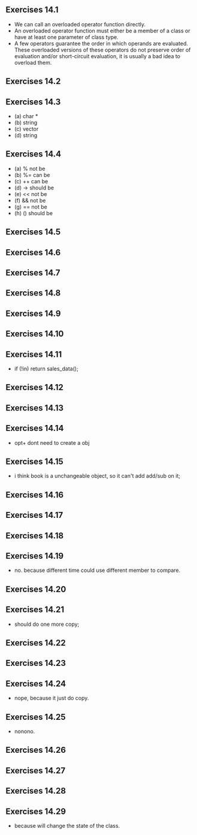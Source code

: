 ## Exercises 14.1
- We can call an overloaded operator function directly.
- An overloaded operator function must either be a member of a class or have at least one parameter of class type.
- A few operators guarantee the order in which operands are evaluated. These overloaded versions of these operators do not preserve order of evaluation and/or short-circuit evaluation, it is usually a bad idea to overload them.

## Exercises 14.2

## Exercises 14.3
- (a) char *
- (b) string
- (c) vector
- (d) string

## Exercises 14.4
- (a) %         not be
- (b) %=        can be
- (c) ++        can be
- (d) ->        should be
- (e) <<        not be  
- (f) &&        not be
- (g) ==        not be
- (h) ()        should be

## Exercises 14.5
## Exercises 14.6
## Exercises 14.7
## Exercises 14.8
## Exercises 14.9
## Exercises 14.10
## Exercises 14.11
- if (!in) return sales_data();

## Exercises 14.12
## Exercises 14.13
## Exercises 14.14
- opt+ dont need to create a obj
## Exercises 14.15
- i think book is a unchangeable object, so it can't add add/sub on it;

## Exercises 14.16
## Exercises 14.17
## Exercises 14.18
## Exercises 14.19
- no. because different time could use different member to compare. 

## Exercises 14.20
## Exercises 14.21
- should do one more copy;

## Exercises 14.22
## Exercises 14.23
## Exercises 14.24
- nope, because it just do copy. 
## Exercises 14.25
- nonono. 

## Exercises 14.26
## Exercises 14.27
## Exercises 14.28
## Exercises 14.29
- because will change the state of the class.


